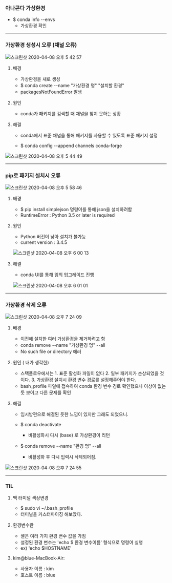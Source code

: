 ### 아나콘다 가상환경 

* $ conda info --envs 
  * 가상환경 확인
---

### 가상환경 생성시 오류 (채널 오류)

![스크린샷 2020-04-08 오후 5 42 57](https://user-images.githubusercontent.com/62727831/78962592-85ff4580-7b2f-11ea-9f84-b31c6c2420d8.png)

1. 배경
   * 가상환경을 새로 생성
   * $ conda create --name "가상환경 명" "설치할 환경"
   * packagesNotFoundError 발생

2. 원인
   * conda가 패키지를 검색할 때 채널을 찾지 못하는 상황

3. 해결

   * conda에서 표준 채널을 통해 패키지를 사용할 수 있도록 표준 패키지 설정

   * $ conda config --append channels conda-forge
   
![스크린샷 2020-04-08 오후 5 44 49](https://user-images.githubusercontent.com/62727831/78962596-87307280-7b2f-11ea-83c2-b5aa262872bf.png)

---

### pip로 패키지 설치시 오류

![스크린샷 2020-04-08 오후 5 58 46](https://user-images.githubusercontent.com/62727831/78962663-c78ff080-7b2f-11ea-9e86-68499d3724f9.png)

1. 배경
   * $ pip install simplejson 명령어를 통해 json을 설치하려함
   * RuntimeError : Python 3.5 or later is required
2. 원인
   * Python 버전이 낮아 설치가 불가능
   * current version :  3.4.5
   
   ![스크린샷 2020-04-08 오후 6 00 13](https://user-images.githubusercontent.com/62727831/78962664-c8288700-7b2f-11ea-834e-4b8b992dc9d5.png)
   
3. 해결
   * conda UI를 통해 임의 업그레이드 진행 
   
   ![스크린샷 2020-04-08 오후 6 01 01](https://user-images.githubusercontent.com/62727831/78962684-da0a2a00-7b2f-11ea-96d1-9d0af55ea48d.png)

---

### 가상환경 삭제 오류

![스크린샷 2020-04-08 오후 7 24 09](https://user-images.githubusercontent.com/62727831/78962726-fdcd7000-7b2f-11ea-9025-df981e0c8412.png)

1. 배경

   * 이전에 설치한 여러 가상환경을 제거하려고 함
   * conda remove --name "가상환경 명" --all
   * No such file or directory 에러

2. 원인 ( 내가 생각한)

   * 스택플로우에서는 1. 표준 활성화 파일이 없다 2. 일부 패키지가 손상되었을 것이다. 3. 가상환경 설치시 환경 변수 경로를 설정해주어야 한다.
   * bash_profile 파일에 접속하여 conda 환경 변수 경로 확인했으나 이상이 없는 듯 보이고 다른 문제를 확인

3. 해결

   * 임시방편으로 해결된 듯한 느낌이 있지만 그래도 되었으니.
   * $ conda deactivate 
     * 비활성화시 다시 (base) 로 가상환경이 리턴

   * $ conda remove --name "환경 명" --all
     * 비활성화 후 다시 입력시 삭제되어짐.

![스크린샷 2020-04-08 오후 7 24 55](https://user-images.githubusercontent.com/62727831/78962729-fe660680-7b2f-11ea-9374-c13f427d4001.png)

---

### TIL

1. 맥 터미널 색상변경
   * $ sudo vi ~/.bash_profile
   * 터미널을 커스터마이징 해보았다.

2. 환경변수란
   * 셸은 여러 가지 환경 변수 값을 가짐
   * 설정된 환경 변수는 'echo $ 환경 변수이름' 형식으로 명령어 실행
   * ex) 'echo $HOSTNAME'

3. kim@blue-MacBook-Air: 
   * 사용자 이름 : kim
   * 호스트 이름 : blue
